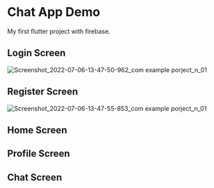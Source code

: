 # Chat App Demo

My first flutter project with firebase.

## Login Screen
![Screenshot_2022-07-06-13-47-50-962_com example porject_n_01](https://user-images.githubusercontent.com/106269253/177544475-a976d9f3-7cea-49df-b31e-578d4e1ecaad.jpg)

## Register Screen
![Screenshot_2022-07-06-13-47-55-853_com example porject_n_01](https://user-images.githubusercontent.com/106269253/177544496-4fe80480-6ae9-46bd-a680-737d7bc88f21.jpg)

## Home Screen

## Profile Screen

## Chat Screen

